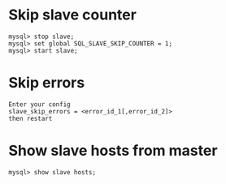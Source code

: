 # Skip slave counter
```
mysql> stop slave;
mysql> set global SQL_SLAVE_SKIP_COUNTER = 1;
mysql> start slave;
```

# Skip errors
```
Enter your config
slave_skip_errors = <error_id_1[,error_id_2]>
then restart
```

# Show slave hosts from master
```
mysql> show slave hosts;
```
